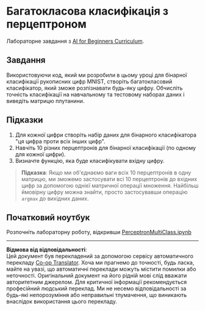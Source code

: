 <!--
CO_OP_TRANSLATOR_METADATA:
{
  "original_hash": "ba5d1eb353d20d3e7181066b3c424b99",
  "translation_date": "2025-08-30T08:45:27+00:00",
  "source_file": "lessons/3-NeuralNetworks/03-Perceptron/lab/README.md",
  "language_code": "uk"
}
-->
# Багатокласова класифікація з перцептроном

Лабораторне завдання з [AI for Beginners Curriculum](https://github.com/microsoft/ai-for-beginners).

## Завдання

Використовуючи код, який ми розробили в цьому уроці для бінарної класифікації рукописних цифр MNIST, створіть багатокласовий класифікатор, який зможе розпізнавати будь-яку цифру. Обчисліть точність класифікації на навчальному та тестовому наборах даних і виведіть матрицю плутанини.

## Підказки

1. Для кожної цифри створіть набір даних для бінарного класифікатора "ця цифра проти всіх інших цифр".
1. Навчіть 10 різних перцептронів для бінарної класифікації (по одному для кожної цифри).
1. Визначте функцію, яка буде класифікувати вхідну цифру.

> **Підказка**: Якщо ми об'єднаємо ваги всіх 10 перцептронів в одну матрицю, ми зможемо застосувати всі 10 перцептронів до вхідних цифр за допомогою однієї матричної операції множення. Найбільш ймовірну цифру можна знайти, просто застосувавши операцію `argmax` до вихідних даних.

## Початковий ноутбук

Розпочніть лабораторну роботу, відкривши [PerceptronMultiClass.ipynb](PerceptronMultiClass.ipynb)

---

**Відмова від відповідальності**:  
Цей документ був перекладений за допомогою сервісу автоматичного перекладу [Co-op Translator](https://github.com/Azure/co-op-translator). Хоча ми прагнемо до точності, будь ласка, майте на увазі, що автоматичні переклади можуть містити помилки або неточності. Оригінальний документ на його рідній мові слід вважати авторитетним джерелом. Для критичної інформації рекомендується професійний людський переклад. Ми не несемо відповідальності за будь-які непорозуміння або неправильні тлумачення, що виникають внаслідок використання цього перекладу.